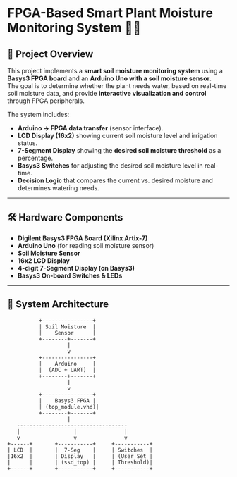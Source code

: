 # FPGA-Based Smart Plant Moisture Monitoring System 🌱💧

## 📖 Project Overview
This project implements a **smart soil moisture monitoring system** using a **Basys3 FPGA board** and an **Arduino Uno with a soil moisture sensor**.  
The goal is to determine whether the plant needs water, based on real-time soil moisture data, and provide **interactive visualization and control** through FPGA peripherals.

The system includes:
- **Arduino → FPGA data transfer** (sensor interface).
- **LCD Display (16x2)** showing current soil moisture level and irrigation status.
- **7-Segment Display** showing the **desired soil moisture threshold** as a percentage.
- **Basys3 Switches** for adjusting the desired soil moisture level in real-time.
- **Decision Logic** that compares the current vs. desired moisture and determines watering needs.

---

## 🛠️ Hardware Components
- **Digilent Basys3 FPGA Board (Xilinx Artix-7)**  
- **Arduino Uno** (for reading soil moisture sensor)  
- **Soil Moisture Sensor**  
- **16x2 LCD Display**  
- **4-digit 7-Segment Display (on Basys3)**  
- **Basys3 On-board Switches & LEDs**  

---

## 🧩 System Architecture
```text
          +----------------+
          | Soil Moisture  |
          |    Sensor      |
          +--------+-------+
                   |
                   v
          +----------------+
          |    Arduino     |
          |  (ADC + UART)  |
          +--------+-------+
                   |
                   v
          +----------------+
          |    Basys3 FPGA |
          | (top_module.vhd)|
          +--------+-------+
                   |
   -----------------------------------
   |                 |               |
   v                 v               v
+------+       +-----------+     +-----------+
| LCD  |       |  7-Seg    |     | Switches  |
|16x2  |       | Display   |     | (User Set |
|      |       | (ssd_top) |     | Threshold)|
+------+       +-----------+     +-----------+

